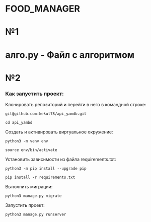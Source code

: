 # FOOD_MANAGER
# №1
# алго.py - Файл с алгоритмом

# №2
### Как запустить проект:

Клонировать репозиторий и перейти в него в командной строке:

```
git@github.com:kekul78/api_yamdb.git
```

```
cd api_yambd
```

Cоздать и активировать виртуальное окружение:

```
python3 -m venv env
```

```
source env/bin/activate
```

Установить зависимости из файла requirements.txt:

```
python3 -m pip install --upgrade pip
```

```
pip install -r requirements.txt
```

Выполнить миграции:

```
python3 manage.py migrate
```

Запустить проект:

```
python3 manage.py runserver

